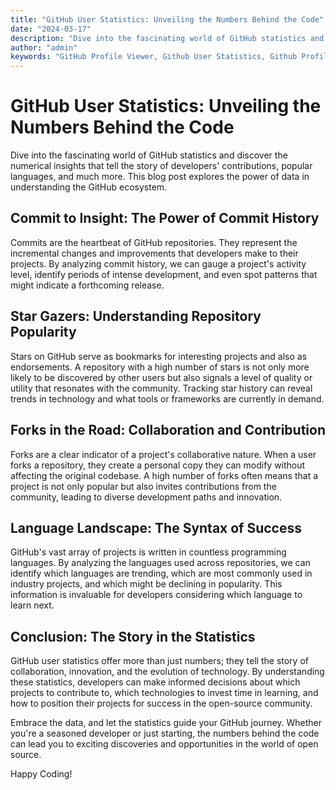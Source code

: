 ```yaml
---
title: "GitHub User Statistics: Unveiling the Numbers Behind the Code"
date: "2024-03-17"
description: "Dive into the fascinating world of GitHub statistics and discover the numerical insights that tell the story of developers' contributions, popular languages, and much more. This blog post explores the power of data in understanding the GitHub ecosystem."
author: "admin"
keywords: "GitHub Profile Viewer, Github User Statistics, Github Profile Statistics"
---
```


# GitHub User Statistics: Unveiling the Numbers Behind the Code

Dive into the fascinating world of GitHub statistics and discover the numerical insights that tell the story of developers' contributions, popular languages, and much more. This blog post explores the power of data in understanding the GitHub ecosystem.

## Commit to Insight: The Power of Commit History

Commits are the heartbeat of GitHub repositories. They represent the incremental changes and improvements that developers make to their projects. By analyzing commit history, we can gauge a project's activity level, identify periods of intense development, and even spot patterns that might indicate a forthcoming release.

## Star Gazers: Understanding Repository Popularity

Stars on GitHub serve as bookmarks for interesting projects and also as endorsements. A repository with a high number of stars is not only more likely to be discovered by other users but also signals a level of quality or utility that resonates with the community. Tracking star history can reveal trends in technology and what tools or frameworks are currently in demand.

## Forks in the Road: Collaboration and Contribution

Forks are a clear indicator of a project's collaborative nature. When a user forks a repository, they create a personal copy they can modify without affecting the original codebase. A high number of forks often means that a project is not only popular but also invites contributions from the community, leading to diverse development paths and innovation.

## Language Landscape: The Syntax of Success

GitHub's vast array of projects is written in countless programming languages. By analyzing the languages used across repositories, we can identify which languages are trending, which are most commonly used in industry projects, and which might be declining in popularity. This information is invaluable for developers considering which language to learn next.

## Conclusion: The Story in the Statistics

GitHub user statistics offer more than just numbers; they tell the story of collaboration, innovation, and the evolution of technology. By understanding these statistics, developers can make informed decisions about which projects to contribute to, which technologies to invest time in learning, and how to position their projects for success in the open-source community.

Embrace the data, and let the statistics guide your GitHub journey. Whether you're a seasoned developer or just starting, the numbers behind the code can lead you to exciting discoveries and opportunities in the world of open source.

Happy Coding!

